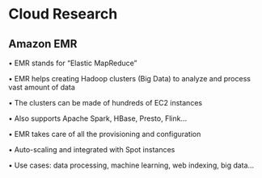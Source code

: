 # Cloud Research
## Amazon EMR
• EMR stands for “Elastic MapReduce”

• EMR helps creating Hadoop clusters (Big Data) to analyze and process
vast amount of data

• The clusters can be made of hundreds of EC2 instances

• Also supports Apache Spark, HBase, Presto, Flink…

• EMR takes care of all the provisioning and configuration

• Auto-scaling and integrated with Spot instances

• Use cases: data processing, machine learning, web indexing, big data…
